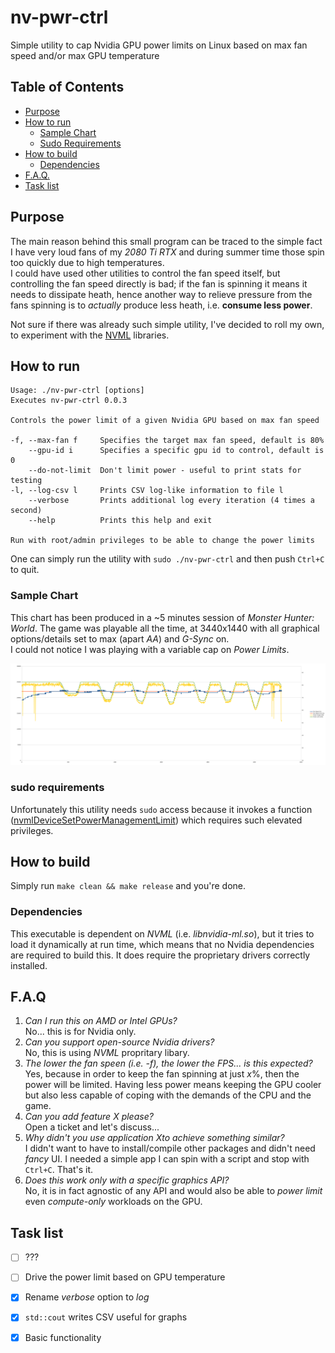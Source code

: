 # nv-pwr-ctrl
Simple utility to cap Nvidia GPU power limits on Linux based on max fan speed and/or max GPU temperature

## Table of Contents
* [Purpose](#purpose)
* [How to run](#how-to-run)
  * [Sample Chart](#sample-chart)
  * [Sudo Requirements](#sudo-requirements)
* [How to build](#how-to-build)
  * [Dependencies](#dependencies)
* [F.A.Q.](#faq)
* [Task list](#task-list)

## Purpose
The main reason behind this small program can be traced to the simple fact I have very loud fans of my _2080 Ti RTX_ and during summer time those spin too quickly due to high temperatures.<br/>
I could have used other utilities to control the fan speed itself, but controlling the fan speed directly is bad; if the fan is spinning it means it needs to dissipate heath, hence another way to relieve pressure from the fans spinning is to _actually_ produce less heath, i.e. **consume less power**.

Not sure if there was already such simple utility, I've decided to roll my own, to experiment with the [NVML](https://developer.nvidia.com/nvidia-management-library-nvml) libraries.

## How to run
```
Usage: ./nv-pwr-ctrl [options]
Executes nv-pwr-ctrl 0.0.3

Controls the power limit of a given Nvidia GPU based on max fan speed

-f, --max-fan f     Specifies the target max fan speed, default is 80%
    --gpu-id i      Specifies a specific gpu id to control, default is 0
    --do-not-limit  Don't limit power - useful to print stats for testing
-l, --log-csv l     Prints CSV log-like information to file l
    --verbose       Prints additional log every iteration (4 times a second)
    --help          Prints this help and exit

Run with root/admin privileges to be able to change the power limits

```
One can simply run the utility with `sudo ./nv-pwr-ctrl` and then push `Ctrl+C` to quit.

### Sample Chart
This chart has been produced in a ~5 minutes session of _Monster Hunter: World_. The game was playable all the time, at 3440x1440 with all graphical options/details set to max (apart _AA_) and _G-Sync_ on.<br/>I could not notice I was playing with a variable cap on _Power Limits_.

![MH:W Chart](https://raw.githubusercontent.com/Emanem/nv-pwr-ctrl/master/imgs/mhw_usage.png)

### sudo requirements
Unfortunately this utility needs `sudo` access because it invokes a function ([nvmlDeviceSetPowerManagementLimit](https://docs.nvidia.com/deploy/nvml-api/group__nvmlDeviceCommands.html#group__nvmlDeviceCommands_1gb35472a72da70c8c8e9c9b108b3640b5)) which requires such elevated privileges.

## How to build
Simply run `make clean && make release` and you're done.

### Dependencies
This executable is dependent on _NVML_ (i.e. _libnvidia-ml.so_), but it tries to load it dynamically at run time, which means that no Nvidia dependencies are required to build this.
It does require the proprietary drivers correctly installed.

## F.A.Q

1. *Can I run this on _AMD_ or _Intel_ GPUs?*<br/>No... this is for Nvidia only.
2. *Can you support open-source Nvidia drivers?*<br/>No, this is using _NVML_ propritary libary.
3. *The lower the fan speen (i.e. -f), the lower the FPS... is this expected?*<br/>Yes, because in order to keep the fan spinning at just _x_%, then the power will be limited. Having less power means keeping the GPU cooler but also less capable of coping with the demands of the CPU and the game.
4. *Can you add feature *X* please?*<br/>Open a ticket and let's discuss...
5. *Why didn't you use application *X*to achieve something similar?*<br/>I didn't want to have to install/compile other packages and didn't need _fancy_ UI. I needed a simple app I can spin with a script and stop with `Ctrl+C`. That's it.
6. *Does this work only with a specific graphics API?*<br/>No, it is in fact agnostic of any API and would also be able to _power limit_ even _compute-only_ workloads on the GPU.

## Task list

- [ ] ???
- [ ] Drive the power limit based on GPU temperature
- [x] Rename _verbose_ option to _log_
- [x] `std::cout` writes CSV useful for graphs
- [x] Basic functionality

